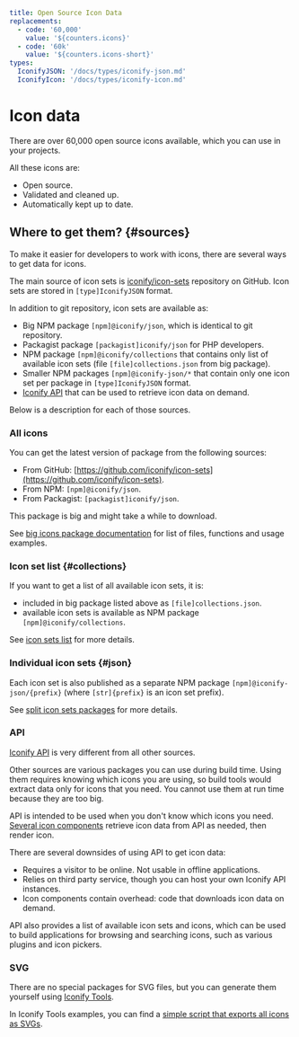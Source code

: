```yaml
title: Open Source Icon Data
replacements:
  - code: '60,000'
    value: '${counters.icons}'
  - code: '60k'
    value: '${counters.icons-short}'
types:
  IconifyJSON: '/docs/types/iconify-json.md'
  IconifyIcon: '/docs/types/iconify-icon.md'
```

# Icon data

There are over 60,000 open source icons available, which you can use in your projects.

All these icons are:

- Open source.
- Validated and cleaned up.
- Automatically kept up to date.

## Where to get them? {#sources}

To make it easier for developers to work with icons, there are several ways to get data for icons.

The main source of icon sets is [iconify/icon-sets](https://github.com/iconify/icon-sets) repository on GitHub. Icon sets are stored in `[type]IconifyJSON` format.

In addition to git repository, icon sets are available as:

- Big NPM package `[npm]@iconify/json`, which is identical to git repository.
- Packagist package `[packagist]iconify/json` for PHP developers.
- NPM package `[npm]@iconify/collections` that contains only list of available icon sets (file `[file]collections.json` from big package).
- Smaller NPM packages `[npm]@iconify-json/*` that contain only one icon set per package in `[type]IconifyJSON` format.
- [Iconify API](/docs/api/index.md) that can be used to retrieve icon data on demand.

Below is a description for each of those sources.

### All icons

You can get the latest version of package from the following sources:

- From GitHub: [https://github.com/iconify/icon-sets](https://github.com/iconify/icon-sets).
- From NPM: `[npm]@iconify/json`.
- From Packagist: `[packagist]iconify/json`.

This package is big and might take a while to download.

See [big icons package documentation](./all.md) for list of files, functions and usage examples.

### Icon set list {#collections}

If you want to get a list of all available icon sets, it is:

- included in big package listed above as `[file]collections.json`.
- available icon sets is available as NPM package `[npm]@iconify/collections`.

See [icon sets list](./collections.md) for more details.

### Individual icon sets {#json}

Each icon set is also published as a separate NPM package `[npm]@iconify-json/{prefix}` (where `[str]{prefix}` is an icon set prefix).

See [split icon sets packages](./json.md) for more details.

<!--
### Individual icons {#icons}

There are also packages for each icon set `[npm]@iconify-icons/{prefix}`, where each icon is stored in a separate file `[npm]@iconify-icons/{prefix}/{name}` (where `[str]{prefix}` is icon set prefix, `[str]{name}` is icon name) in `[type]IconifyIcon` format.

This makes it easy to bundle data for individual icons or load them from a server one icon at a time.

See [individual icon packages](./icons.md) for details.
-->

### API

[Iconify API](../api/index.md) is very different from all other sources.

Other sources are various packages you can use during build time. Using them requires knowing which icons you are using, so build tools would extract data only for icons that you need. You cannot use them at run time because they are too big.

API is intended to be used when you don't know which icons you need. [Several icon components](/docs/icon-components/index.md) retrieve icon data from API as needed, then render icon.

<icon-loading-process></icon-loading-process>

There are several downsides of using API to get icon data:

- Requires a visitor to be online. Not usable in offline applications.
- Relies on third party service, though you can host your own Iconify API instances.
- Icon components contain overhead: code that downloads icon data on demand.

API also provides a list of available icon sets and icons, 
which can be used to build applications for browsing and searching icons, such as various plugins and icon pickers.

### SVG

There are no special packages for SVG files, but you can generate them yourself using [Iconify Tools](/docs/libraries/tools/index.md).

In Iconify Tools examples, you can find a [simple script that exports all icons as SVGs](/docs/libraries/tools/examples/export-svg.md).
